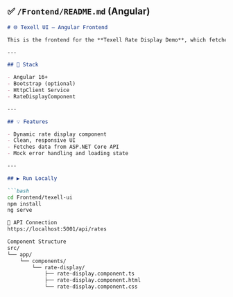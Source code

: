 ## ✅ `/Frontend/README.md` (Angular)

```markdown
# 🌐 Texell UI – Angular Frontend

This is the frontend for the **Texell Rate Display Demo**, which fetches and displays real-time financial product data using a responsive UI.

---

## 🧰 Stack

- Angular 16+
- Bootstrap (optional)
- HttpClient Service
- RateDisplayComponent

---

## 💡 Features

- Dynamic rate display component
- Clean, responsive UI
- Fetches data from ASP.NET Core API
- Mock error handling and loading state

---

## ▶️ Run Locally

```bash
cd Frontend/texell-ui
npm install
ng serve

🔗 API Connection
https://localhost:5001/api/rates

Component Structure
src/
└── app/
    └── components/
        └── rate-display/
            ├── rate-display.component.ts
            ├── rate-display.component.html
            └── rate-display.component.css
